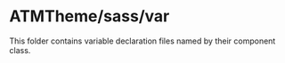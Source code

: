 # ATMTheme/sass/var

This folder contains variable declaration files named by their component class.
